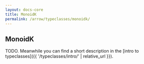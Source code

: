 ```yaml
---
layout: docs-core
title: MonoidK
permalink: /arrow/typeclasses/monoidk/
---
```


## MonoidK




TODO. Meanwhile you can find a short description in the [intro to typeclasses]({{ '/typeclasses/intro/' | relative_url }}).
